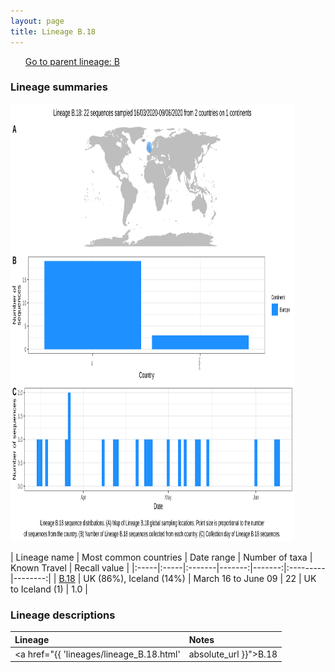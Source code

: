 ```yaml
---
layout: page
title: Lineage B.18
---
```




<p>
<ul class="actions small">
	 <a href="{{ 'lineages/lineage_B.html' | absolute_url }}" class="button special fit">Go to parent lineage: B</a>
</ul>
</p>
<h3> Lineage summaries</h3>

<img src="../assets/images/B.18.svg" alt="B.18 lineage summary figure" width="90%" height="700px" />


| Lineage name | Most common countries | Date range | Number of taxa | Known Travel | Recall value |
|:-----|:-----|:-------|-------:|-------:|:---------|--------:|
| <a href="{{ 'lineages/lineage_B.18.html' | absolute_url }}">B.18</a> | UK (86%), Iceland (14%) | March 16 to June 09 | 22 | UK to Iceland (1) | 1.0 |

<h3>Lineage descriptions</h3>

| Lineage | Notes |
|:-----|:-----|
| <a href="{{ 'lineages/lineage_B.18.html' | absolute_url }}">B.18</a> | European lineage (Iceland and England)  |

